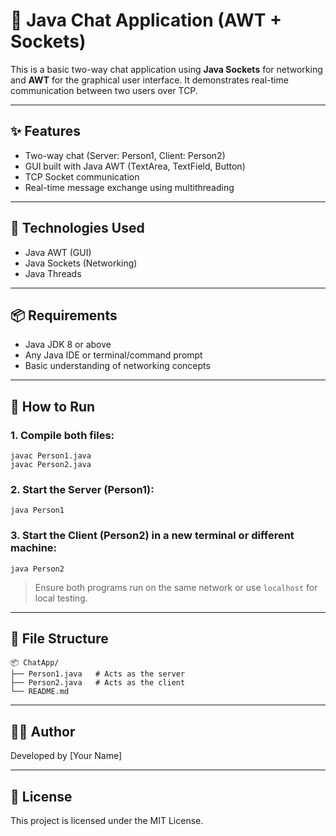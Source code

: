 # 💬 Java Chat Application (AWT + Sockets)

This is a basic two-way chat application using **Java Sockets** for networking and **AWT** for the graphical user interface. It demonstrates real-time communication between two users over TCP.

---

## ✨ Features

- Two-way chat (Server: Person1, Client: Person2)
- GUI built with Java AWT (TextArea, TextField, Button)
- TCP Socket communication
- Real-time message exchange using multithreading

---

## 🧰 Technologies Used

- Java AWT (GUI)
- Java Sockets (Networking)
- Java Threads

---

## 📦 Requirements

- Java JDK 8 or above
- Any Java IDE or terminal/command prompt
- Basic understanding of networking concepts

---

## 🚀 How to Run

### 1. Compile both files:

```
javac Person1.java
javac Person2.java
```

### 2. Start the Server (Person1):

```
java Person1
```

### 3. Start the Client (Person2) in a new terminal or different machine:

```
java Person2
```

> Ensure both programs run on the same network or use `localhost` for local testing.

---

## 📁 File Structure

```
📦 ChatApp/
├── Person1.java   # Acts as the server
├── Person2.java   # Acts as the client
└── README.md
```

---

## 🧑‍💻 Author

Developed by [Your Name]

---

## 📜 License

This project is licensed under the MIT License.

